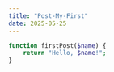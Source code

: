 ```yaml
---
title: "Post-My-First"
date: 2025-05-25
---
```


```php
function firstPost($name) {
    return "Hello, $name!";
}
```
